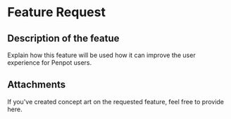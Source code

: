 # Feature Request
## Description of the featue
Explain how this feature will be used how it can improve the user experience for Penpot users.

## Attachments
If you've created concept art on the requested feature, feel free to provide here.
